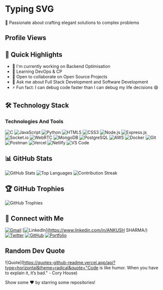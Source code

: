 # Typing SVG

🚀 Passionate about crafting elegant solutions to complex problems

## Profile Views

## 🎯 Quick Highlights

- 🔭 I'm currently working on Backend Optimisation
- 🌱 Learning DevOps & CP
- 👯 Open to collaborate on Open Source Projects
- 💬 Ask me about Full Stack Development and Software Development
- ⚡ Fun fact: I can debug code faster than I can debug my life decisions 😄

## 🛠️ Technology Stack

### Technologies And Tools

![C](https://img.shields.io/badge/-C-000?&logo=C)
![JavaScript](https://img.shields.io/badge/-JavaScript-F7DF1E?&logo=JavaScript&logoColor=000)
![Python](https://img.shields.io/badge/-Python-3776AB?&logo=Python&logoColor=fff)
![HTML5](https://img.shields.io/badge/-HTML5-E34F26?&logo=HTML5&logoColor=fff)
![CSS3](https://img.shields.io/badge/-CSS3-1572B6?&logo=CSS3&logoColor=fff)
![Node.js](https://img.shields.io/badge/-Node.js-339933?&logo=Node.js&logoColor=fff)
![Express.js](https://img.shields.io/badge/-Express.js-000?&logo=Express&logoColor=fff)
![Socket.io](https://img.shields.io/badge/-Socket.io-010101?&logo=Socket.io&logoColor=fff)
![WebRTC](https://img.shields.io/badge/-WebRTC-333333?&logo=WebRTC&logoColor=fff)
![MongoDB](https://img.shields.io/badge/-MongoDB-47A248?&logo=MongoDB&logoColor=fff)
![PostgreSQL](https://img.shields.io/badge/-PostgreSQL-336791?&logo=PostgreSQL&logoColor=fff)
![AWS](https://img.shields.io/badge/-AWS-232F3E?&logo=Amazon-AWS&logoColor=fff)
![Docker](https://img.shields.io/badge/-Docker-2496ED?&logo=Docker&logoColor=fff)
![Git](https://img.shields.io/badge/-Git-F05032?&logo=Git&logoColor=fff)
![Postman](https://img.shields.io/badge/-Postman-FF6C37?&logo=Postman&logoColor=fff)
![Vercel](https://img.shields.io/badge/-Vercel-000?&logo=Vercel&logoColor=fff)
![Netlify](https://img.shields.io/badge/-Netlify-00C7B7?&logo=Netlify&logoColor=fff)
![VS Code](https://img.shields.io/badge/-VS%20Code-007ACC?&logo=Visual-Studio-Code&logoColor=fff)

## 📊 GitHub Stats

![GitHub Stats](https://github-readme-stats.vercel.app/api?username=ankush2311025&show_icons=true&theme=radical)
![Top Languages](https://github-readme-stats.vercel.app/api/top-langs/?username=ankush2311025&layout=compact&theme=radical)
![Contribution Streak](https://github-readme-streak-stats.herokuapp.com/?user=ankush2311025&theme=radical)

## 🏆 GitHub Trophies

![GitHub Trophies](https://github-profile-trophy.vercel.app/?username=ankush2311025&theme=radical)

## 🤝 Connect with Me

[![Gmail](https://img.shields.io/badge/Gmail-D14836?style=for-the-badge&logo=gmail&logoColor=white)](mailto:your_email@gmail.com)
[![LinkedIn](https://img.shields.io/badge/LinkedIn-0A66C2?style=for-the-badge&logo=linkedin&logoColor=white)](https://www.linkedin.com/in/ANKUSH SHARMA/)
[![Twitter](https://img.shields.io/badge/Twitter-1DA1F2?style=for-the-badge&logo=twitter&logoColor=white)](https://twitter.com/your_username)
[![GitHub](https://img.shields.io/badge/GitHub-181717?style=for-the-badge&logo=github&logoColor=white)](https://github.com/ankush2311025)
[![Portfolio](https://img.shields.io/badge/Portfolio-000000?style=for-the-badge&logo=About.me&logoColor=white)](https://lucent-malasada-397ee6.netlify.app/)

## Random Dev Quote

![Quote](https://quotes-github-readme.vercel.app/api?type=horizontal&theme=radical&quote="Code is like humor. When you have to explain it, it’s bad." - Cory House)

Show some ❤️ by starring some repositories!
